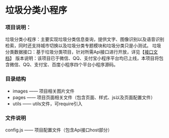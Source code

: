 # 垃圾分类小程序
### 项目说明：
垃圾分类小程序：主要实现垃圾分类信息查询，提供文字、图像识别以及语音识别检索，同时还支持城市切换以及垃圾分类专题模块和垃圾分类只是小测试。
垃圾分类数据接口：基于垃圾分类项目，针对所需Api接口进行开放，详见【[接口文档](https://www.yxiaowei.com/docs)】
版本说明：该项目已于微信、QQ、支付宝小程序平台均已上线，本项目将包含微信、QQ、支付宝、百度小程序四个平台小程序源码。
### 目录结构
- images —— 项目相关图片文件
- pages —— 项目页面相关文件（包含页面、样式、js以及页面配置文件）
- utils —— utils文件，可require引入
### 文件说明
config.js —— 项目配置文件（包含Api接口host部分）
